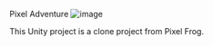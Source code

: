 Pixel Adventure
![image](https://github.com/user-attachments/assets/1aa10905-602c-48b9-bd7f-f55dddb1817a)

This Unity project is a clone project from Pixel Frog.  
